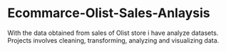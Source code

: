 # Ecommarce-Olist-Sales-Anlaysis
With the data obtained from sales of Olist store i have analyze datasets. Projects involves cleaning, transforming, analyzing and visualizing data. 
